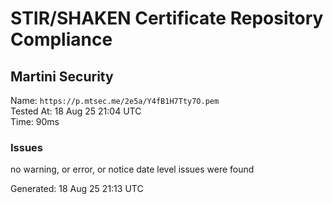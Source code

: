 # STIR/SHAKEN Certificate Repository Compliance

## Martini Security

Name: `https://p.mtsec.me/2e5a/Y4fB1H7Tty7O.pem`\
Tested At: 18 Aug 25 21:04 UTC\
Time: 90ms

### Issues

no warning, or error, or notice date level issues were found

Generated: 18 Aug 25 21:13 UTC